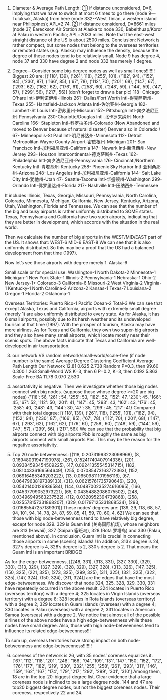 1. Diameter & Average Path Length:
① if distance unconsidered, D=6, implying that we have to switch at most 6 times to go there (node 9—Tuluksak, Alaska) from here (node 332--West Tinian, a western island near Philippines); APL=2.74.
② if distance considered, D=8661 miles (node 37, Eareckson Air Station at Alaska to node 330, Babelthuap/Koror at Palau in western Pacific; APL=2033 miles. Note that the east-west straight distance of the US is about 2500 miles.
Conclusion: Network is rather compact, but some nodes that belong to the overseas territories or remoted states (e.g. Alaska) may influence the density, because the degree of these nodes tend to be relatively small. Node 9 has degree 4, node 37 and 330 have degree 2 and node 332 has merely 1 degree. 

2. Degree—Consider some big-degree nodes as well as small ones!!!!!!!
Biggest 20 are: [('118', 139), ('261', 118), ('255', 101), ('182', 94), ('152', 94), ('230', 87), ('166', 85), ('67', 78), ('112', 70), 
('201', 68), ('147', 67), ('293', 62), ('162', 62), ('176', 61), ('258', 60), ('248', 59), ('144', 59), ('47', 57), ('299', 56), ('217', 56)]
(don’t forget to draw a bar pic)
118- Chicago O’hare Intl-伊利诺伊州-Illinois
261- Dallas/Fort Worth Intl-得克萨斯州-Texas
255- Hartsfield-Jackson Atlanta Intl-佐治亚州-Georgia
182- Lambert-St Louis Intl-密苏里州-Missouri
152- Pittsburgh Intl-宾夕法尼亚州-Pennsylvania
230-Charlotte/Douglas Intl-北卡罗来纳州-North Carolina
166- Stapleton Intl-科罗拉多州-Colorado
(Now Abandoned and moved to Denver because of natural disaster) Denver also in Colorado！
67- Minneapolis-St Paul Intl-明尼苏达州-Minnesota
112- Detroit Metropolitan Wayne County Airport-密歇根州-Michigan
201- San Francisco Intl-加利福尼亚州-California
147- Newark Intl-新泽西州-New Jersey
293- Houston Intercontinental-德克萨斯州-Texas
162- Philadelphia Intl-宾夕法尼亚州-Pennsylvania
176- Cincinnati/Northern Kentucky Intl-肯塔基州-Kentucky
258- Phoenix Sky Harbor Intl-亚利桑那州-Arizona
248- Los Angeles Intl-加利福尼亚州-California
144- Salt Lake City Intl-犹他州-Utah
47- Seattle-Tacoma Intl-华盛顿州-Washington
299- Orlando Intl-佛罗里达州-Florida
217- Nashville Intl-田纳西州-Tennessee

It includes Illinois, Texas, Georgia, Missouri, Pennsylvania, North Carolina, Colorado, Minnesota, Michigan, California, New Jersey, Kentucky, Arizona, Utah, Washington, Florida and Tennessee.
We can see that the number of the big and busy airports is rather uniformly distributed to SOME states. Texas, Pennsylvania and California have two such airports, indicating that they are better in development, which accords with the situation in the real world.

Then we calculate the number of big airports in the WEST/MID/EAST part of the US. It shows that:
WEST-6
MID-6
EAST-8
We can see that it is also uniformly distributed. So this may be a proof that the US had a balanced development from that time (1997).

Now let’s see those airports with degree merely 1.
Alaska-6

Small scale or for special use:
Washington-1
North Dakota-2
Minnesota-1
Michigan-1
New York State-1
Illinois-2
Pennsylvania-1
Nebraska-1
Ohio-2
New Jersey-1+
Colorado-3
California-6
Missouri-2
West Virginia-2
Virginia-1
Kentucky-1 
North Carolina-2
Arizona-2
Kansas-1
Texas-7
Louisiana-2
Oregon-1
Florida-2
Oklahoma-1

Overseas Territories:
Puerto Rico-1
Pacific Ocean-2
Total-3
We can see that except Alaska, Texas and California, airports with extremely small degree (merely 1) are also uniformly distributed to every state. As for Alaska, it has 6 small airports, possibly due to its harsh weather and its undeveloped tourism at that time (1997). With the prosper of tourism, Alaska may have more airlines. As for Texas and California, they own two super-big airports and they also have many small airports, which locate mostly near their scenic spots. The above facts indicate that Texas and California are well-developed in air transportation.

3. our network VS random network/small-world/scale-free (if node number is the same)
Average Degree	Clustering Coefficient	Average Path Length
Our Network	12.81	0.625	2.738
Random	P=0.3, then 99.60	0.300	1.263
Small-World WS	K=3, then 6	P=0.2, K=3, then 0.192	5.863
Scale-Free BA	11.78	0.070	2.530

4. assortativity is negative. Then we investigate whether those big nodes connect with big nodes. (suppose those whose degree >=20 are big nodes)
{'118': 56, '261': 54, '255': 53, '182': 52, '152': 47, '230': 45, '166': 45, '67': 52, '112': 50, '201': 41, '147': 45, '293': 43, '162': 43, '176': 45, '258': 40, '248': 43, '144': 30, '47': 35, '299': 45, '217': 41}
Compared with their total degree:
[('118', 139), ('261', 118), ('255', 101), ('182', 94), ('152', 94), ('230', 87), ('166', 85), ('67', 78), ('112', 70), ('201', 68), ('147', 67), ('293', 62), ('162', 62), ('176', 61), ('258', 60), ('248', 59), ('144', 59), ('47', 57), ('299', 56), ('217', 56)]
We can see that the probability that big airports connect with big airports Pbb is roughly the same as big airports connect with small airports Pbs. This may be the reason for the negative assortativity.

5. Top 20 node betweenness:
[(118, 0.20731993223098968), (8, 0.16948031947190978), (261, 0.15241740407914336), (201, 0.09384593454509225), (47, 0.09241355545314715), (182, 0.08104336166564649), (255, 0.07085473163772363), (152, 0.06916485349203222), (13, 0.06509811101956116), (67, 0.06479638197389133), (313, 0.06215761735790646), (230, 0.05421400126936584), (144, 0.048700235274616095), (166, 0.04537799052973221), (65, 0.04354882086075502), (248, 0.03496949563237522), (112, 0.0320952394739868), (258, 0.025578157331868207), (329, 0.01797125331868534), (293, 0.01685547257189301)]
These nodes’ degrees are:
[139, 29, 118, 68, 57, 94, 101, 94, 14, 78, 24, 87, 59, 85, 41, 59, 70, 60, 4, 62]
We can see that those with big node-betweenness tend to have relatively big degree, except for node 329. 329 is Guam Intl (关岛国际机场), whose neighbors are 313 (Hawaii), 327 (Saipan 塞班岛), 328 (Rota 罗塔岛) and 330 (Palau, mentioned above). In conclusion, Guam Intl is crucial in connecting those airports in some (scenic) islands!!!
In addition, 313’s degree is 24, 327’s degree is 4, 328’s degree is 2, 330’s degree is 2. That means the Guam Intl is an important BRIDGE!

As for the edge-betweenness, [(248, 331), (313, 331), (327, 330), (329, 330), (313, 329), (327, 329), (328, 329), (327, 328), (313, 326), (147, 325), (150, 325), (221, 325), (273, 325), (299, 325), (311, 325), (321, 325), (322, 325), (147, 324), (150, 324), (311, 324)] are the edges that have the most edge-betweenness. 
We discover that node 324, 325, 328, 329, 330, 331 have repeatedly occurred in the above result. 
324 locates in Puerto Rico (overseas territory) with a degree 4;
325 locates in Virgin Islands (overseas territory) with a degree 8;
328 locates in Rota Islands (overseas territory) with a degree 2;
329 locates in Guam Islands (overseas) with a degree 4;
330 locates in Palau (overseas) with a degree 2;
331 locates in American Samoa (overseas) with a degree 2.
We notice that almost all of the possible airlines of the above nodes have a high edge-betweenness while these nodes have small degree. Also, those with high node-betweenness tend to influence its related edge-betweenness!!! 

To sum up, overseas territories have strong impact on both node-betweenness and edge-betweenness!!!!!!!

6. coreness of the network is 26, with 35 nodes’ coreness equalizes it.
['67', '112', '118', '201', '248', '166', '94', '109', '131', '147', '150', '152', '172', '176', '177', '182', '219', '230', '232', '255', '258', '261', '293', '311', '146', '159', '162', '167', '174', '179', '217', '292', '299', '301', '310']
Among them, 18 are in the top-20-biggest-degree list. Clear evidence that a large coreness node is inclined to be a large degree node. 
144 and 47 are top20 biggest degree nodes, but not the biggest coreness nodes. Their coreness, respectively 22 and 24.
